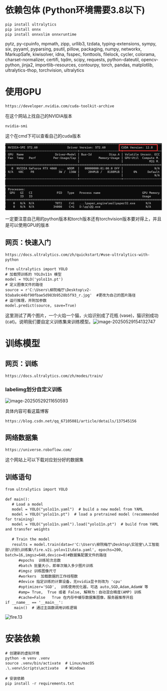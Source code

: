 # 依赖包体 (Python环境需要3.8以下)

```
pip install ultralytics
pip install onnx
pip install onnxslim onnxruntime
```

pytz, py-cpuinfo, mpmath, zipp, urllib3, tzdata, typing-extensions, sympy, six, pyyaml, pyparsing, psutil, pillow, packaging, numpy, networkx, MarkupSafe, kiwisolver, idna, fsspec, fonttools, filelock, cycler, colorama, charset-normalizer, certifi, tqdm, scipy, requests, python-dateutil, opencv-python, jinja2, importlib-resources, contourpy, torch, pandas, matplotlib, ultralytics-thop, torchvision, ultralytics

# 使用GPU

```
https://developer.nvidia.com/cuda-toolkit-archive
```

在这个网站上找自己的NVIDIA版本

```
nvidia-smi
```

这个在cmd下可以查看自己的cuda版本

![image-20250530093515148](mdpicture/image-20250530093515148.png)

一定要注意自己用的python版本和torch版本还有torchvision版本要对得上，并且是可以使用GPU的版本

## 网页：快速入门

```
https://docs.ultralytics.com/zh/quickstart/#use-ultralytics-with-python
```

```
from ultralytics import YOLO
# 加载预训练的 YOLOv11n 模型
model = YOLO('yolo11n.pt')
# 定义图像文件的路径
source = r'C:\Users\柳院梅厅\Desktop\v2-93aba9c44bf90fbae5d983b9528b5f93_r.jpg'  #更改为自己的图片路径
# 运行推理，并附加参数
model.predict(source, save=True)
```

这里测试了两个图片，一个火焰一个猫，火焰识别成了花瓶 (vase)，猫识别成功 (cat)。说明我们要自定义训练集来训练模型。![image-20250529154132747](C:\Users\柳院梅厅\AppData\Roaming\Typora\typora-user-images\image-20250529154132747.png)

# 训练模型

## 网页：训练

```
https://docs.ultralytics.com/zh/modes/train/
```

### labelimg划分自定义训练

![image-20250529211650593](C:\Users\柳院梅厅\AppData\Roaming\Typora\typora-user-images\image-20250529211650593.png)

具体内容可看这篇博客

```
https://blog.csdn.net/qq_67105081/article/details/137545156
```

## 网络数据集

```
https://universe.roboflow.com/
```

这个网站上可以下载对应划分好的数据集

## 训练语句

```
from ultralytics import YOLO

def main():
   # Load a model
   model = YOLO("yolo11n.yaml")  # build a new model from YAML
   model = YOLO("yolo11n.pt")  # load a pretrained model (recommended for training)
   model = YOLO("yolo11n.yaml").load("yolo11n.pt")  # build from YAML and transfer weights

   # Train the model
   results = model.train(data=r'C:\Users\柳院梅厅\Desktop\实验室\人工智能部\识别\训练集\fire.v2i.yolov11\data.yaml', epochs=200, batch=16,imgsz=640,device=0)#数据集配置文件的路径
      #epochs  训练轮次总数
      #batch 批量大小，即单次输入多少图片训练
      #imgsz 训练图像尺寸
      #workers  加载数据的工作线程数
      #device 指定训练的计算设备，无nvidia显卡则改为 'cpu'
      #optimizer='SGD',  训练使用优化器，可选 auto,SGD,Adam,AdamW 等
      #amp= True,  True 或者 False, 解释为：自动混合精度(AMP) 训练
      #cache=False   True 在内存中缓存数据集图像，服务器推荐开启
if __name__ == '__main__':
    main()  # 通过主函数调用训练逻辑
```

![fire.13](C:\Users\柳院梅厅\Desktop\实验室\人工智能部\识别\runs\detect\predict\fire.13.jpg)

# 安装依赖

```
# 创建新的虚拟环境
python -m venv .venv
source .venv/bin/activate  # Linux/macOS
.\.venv\Scripts\activate   # Windows

# 安装依赖
pip install -r requirements.txt
```

